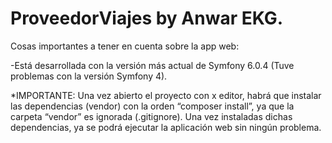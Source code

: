 # ProveedorViajes by Anwar EKG.

Cosas importantes a tener en cuenta sobre la app web:

-Está desarrollada con la versión más actual de Symfony 6.0.4 (Tuve problemas con la versión Symfony 4).

*IMPORTANTE: Una vez abierto el proyecto con x editor, habrá que instalar las dependencias (vendor) con la orden “composer install”, ya que la carpeta “vendor” es ignorada (.gitignore). Una vez instaladas dichas dependencias, ya se podrá ejecutar la aplicación web sin ningún problema. 


